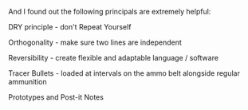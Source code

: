 And I found out the following principals are extremely helpful:

DRY principle - don't Repeat Yourself

Orthogonality - make sure two lines are independent

Reversibility - create flexible and adaptable language / software

Tracer Bullets - loaded at intervals on the ammo belt alongside regular ammunition

Prototypes and Post-it Notes

